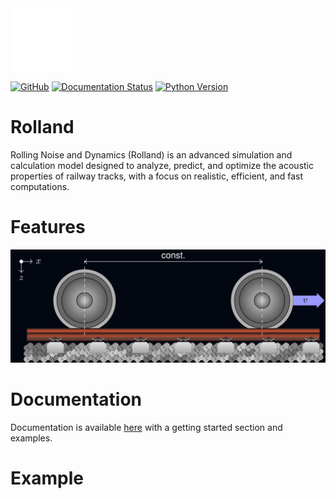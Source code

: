 <img src="docs/source/images/logo_rolland_light.svg" alt="Logo" width="100"/>

[![GitHub](https://img.shields.io/badge/GitHub-Repository-blue?logo=github)](https://github.com/mantelmax/rolland)
[![Documentation Status](https://readthedocs.org/projects/rolland-rolling-noise-and-dynamics/badge/?version=latest)](https://rolland-rolling-noise-and-dynamics.readthedocs.io/en/latest/?badge=latest)
[![Python Version](https://img.shields.io/badge/Python-3.12-blue?logo=python)](https://www.python.org/)


# Rolland

Rolling Noise and Dynamics (Rolland) is an advanced simulation and calculation model designed to analyze, predict, and optimize the acoustic properties of railway tracks, with a focus on realistic, efficient, and fast computations. 

# Features
<img src="docs/source/images/mwi_dark.png" alt="Logo">


# Documentation
Documentation is available [here](https://rolland-rolling-noise-and-dynamics.readthedocs.io) with a getting started section and examples.

# Example
